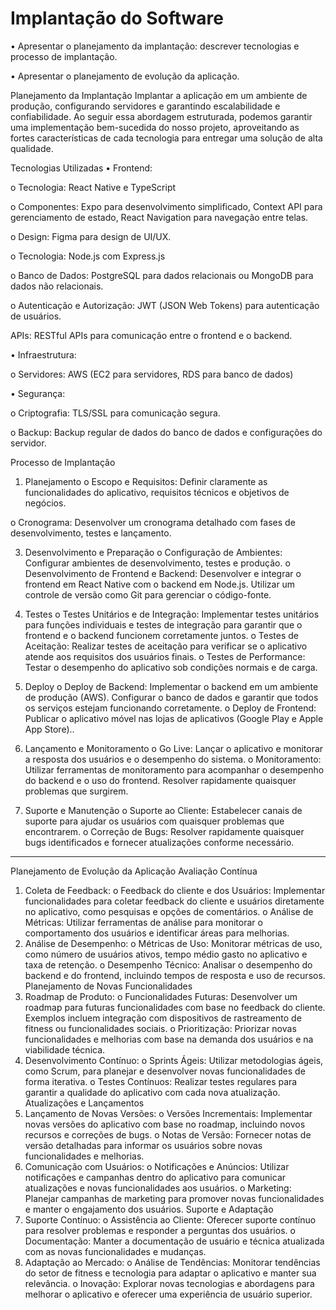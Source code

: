 # Implantação do Software

•	Apresentar o planejamento da implantação: descrever tecnologias e processo de implantação.

•	Apresentar o planejamento de evolução da aplicação.

Planejamento da Implantação
Implantar a aplicação em um ambiente de produção, configurando servidores e garantindo escalabilidade e confiabilidade. Ao seguir essa abordagem estruturada, podemos garantir uma implementação bem-sucedida do nosso projeto, aproveitando as fortes características de cada tecnologia para entregar uma solução de alta qualidade.

Tecnologias Utilizadas
•	Frontend:

o	Tecnologia: React Native  e TypeScript 

o	Componentes: Expo para desenvolvimento simplificado, Context API para gerenciamento de estado, React Navigation para navegação entre telas.

o	Design: Figma para design de UI/UX.

o	Tecnologia: Node.js com Express.js

o	Banco de Dados: PostgreSQL para dados relacionais ou MongoDB para dados não relacionais.

o	Autenticação e Autorização: JWT (JSON Web Tokens) para autenticação de usuários.


APIs: RESTful APIs para comunicação entre o frontend e o backend.

•	Infraestrutura:

o	Servidores: AWS (EC2 para servidores, RDS para banco de dados)

•	Segurança:

o	Criptografia: TLS/SSL para comunicação segura.

o	Backup: Backup regular de dados do banco de dados e configurações do servidor.

Processo de Implantação

1.	Planejamento
o	Escopo e Requisitos: Definir claramente as funcionalidades do aplicativo, requisitos técnicos e objetivos de negócios.

o	Cronograma: Desenvolver um cronograma detalhado com fases de desenvolvimento, testes e lançamento.

3.	Desenvolvimento e Preparação
o	Configuração de Ambientes: Configurar ambientes de desenvolvimento, testes e produção. 
o	Desenvolvimento de Frontend e Backend: Desenvolver e integrar o frontend em React Native com o backend em Node.js. Utilizar um controle de versão como Git para gerenciar o código-fonte.

5.	Testes
o	Testes Unitários e de Integração: Implementar testes unitários para funções individuais e testes de integração para garantir que o frontend e o backend funcionem corretamente juntos.
o	Testes de Aceitação: Realizar testes de aceitação para verificar se o aplicativo atende aos requisitos dos usuários finais.
o	Testes de Performance: Testar o desempenho do aplicativo sob condições normais e de carga.

7.	Deploy
o	Deploy de Backend: Implementar o backend em um ambiente de produção (AWS). Configurar o banco de dados e garantir que todos os serviços estejam funcionando corretamente.
o	Deploy de Frontend: Publicar o aplicativo móvel nas lojas de aplicativos (Google Play e Apple App Store)..

9.	Lançamento e Monitoramento
o	Go Live: Lançar o aplicativo e monitorar a resposta dos usuários e o desempenho do sistema.
o	Monitoramento: Utilizar ferramentas de monitoramento para acompanhar o desempenho do backend e o uso do frontend. Resolver rapidamente quaisquer problemas que surgirem.

11.	Suporte e Manutenção
o	Suporte ao Cliente: Estabelecer canais de suporte para ajudar os usuários com quaisquer problemas que encontrarem.
o	Correção de Bugs: Resolver rapidamente quaisquer bugs identificados e fornecer atualizações conforme necessário.
________________________________________
Planejamento de Evolução da Aplicação
Avaliação Contínua
1.	Coleta de Feedback:
o	Feedback do cliente e dos Usuários: Implementar funcionalidades para coletar feedback do cliente e usuários diretamente no aplicativo, como pesquisas e opções de comentários.
o	Análise de Métricas: Utilizar ferramentas de análise para monitorar o comportamento dos usuários e identificar áreas para melhorias.
2.	Análise de Desempenho:
o	Métricas de Uso: Monitorar métricas de uso, como número de usuários ativos, tempo médio gasto no aplicativo e taxa de retenção.
o	Desempenho Técnico: Analisar o desempenho do backend e do frontend, incluindo tempos de resposta e uso de recursos.
Planejamento de Novas Funcionalidades
1.	Roadmap de Produto:
o	Funcionalidades Futuras: Desenvolver um roadmap para futuras funcionalidades com base no feedback do cliente. Exemplos incluem integração com dispositivos de rastreamento de fitness ou funcionalidades sociais.
o	Prioritização: Priorizar novas funcionalidades e melhorias com base na demanda dos usuários e na viabilidade técnica.
2.	Desenvolvimento Contínuo:
o	Sprints Ágeis: Utilizar metodologias ágeis, como Scrum, para planejar e desenvolver novas funcionalidades de forma iterativa.
o	Testes Contínuos: Realizar testes regulares para garantir a qualidade do aplicativo com cada nova atualização.
Atualizações e Lançamentos
1.	Lançamento de Novas Versões:
o	Versões Incrementais: Implementar novas versões do aplicativo com base no roadmap, incluindo novos recursos e correções de bugs.
o	Notas de Versão: Fornecer notas de versão detalhadas para informar os usuários sobre novas funcionalidades e melhorias.
2.	Comunicação com Usuários:
o	Notificações e Anúncios: Utilizar notificações e campanhas dentro do aplicativo para comunicar atualizações e novas funcionalidades aos usuários.
o	Marketing: Planejar campanhas de marketing para promover novas funcionalidades e manter o engajamento dos usuários.
Suporte e Adaptação
1.	Suporte Contínuo:
o	Assistência ao Cliente: Oferecer suporte contínuo para resolver problemas e responder a perguntas dos usuários.
o	Documentação: Manter a documentação de usuário e técnica atualizada com as novas funcionalidades e mudanças.
2.	Adaptação ao Mercado:
o	Análise de Tendências: Monitorar tendências do setor de fitness e tecnologia para adaptar o aplicativo e manter sua relevância.
o	Inovação: Explorar novas tecnologias e abordagens para melhorar o aplicativo e oferecer uma experiência de usuário superior.


